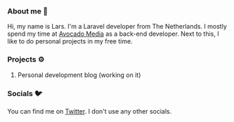 ### About me 👋

Hi, my name is Lars. I'm a Laravel developer from The Netherlands. I mostly spend my time at [Avocado Media](https://avocado.media/) as a back-end developer. Next to this, I like to do personal projects in my free time.

### Projects ⚙️

1. Personal development blog (working on it)

### Socials 🐦

You can find me on [Twitter](https://twitter.com/larstwolters). I don't use any other socials.
